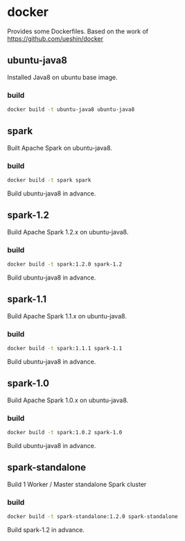 # docker

Provides some Dockerfiles.
Based on the work of https://github.com/ueshin/docker

## ubuntu-java8

Installed Java8 on ubuntu base image.

### build

```bash
docker build -t ubuntu-java8 ubuntu-java8
```

## spark

Built Apache Spark on ubuntu-java8.

### build

```bash
docker build -t spark spark
```

Build ubuntu-java8 in advance.

## spark-1.2

Build Apache Spark 1.2.x on ubuntu-java8.

### build

```bash
docker build -t spark:1.2.0 spark-1.2
```

Build ubuntu-java8 in advance.

## spark-1.1

Build Apache Spark 1.1.x on ubuntu-java8.

### build

```bash
docker build -t spark:1.1.1 spark-1.1
```

Build ubuntu-java8 in advance.

## spark-1.0

Build Apache Spark 1.0.x on ubuntu-java8.

### build

```bash
docker build -t spark:1.0.2 spark-1.0
```

Build ubuntu-java8 in advance.

## spark-standalone

Build 1 Worker / Master standalone Spark cluster

### build

```bash
docker build -t spark-standalone:1.2.0 spark-standalone
```

Build spark-1.2 in advance.
